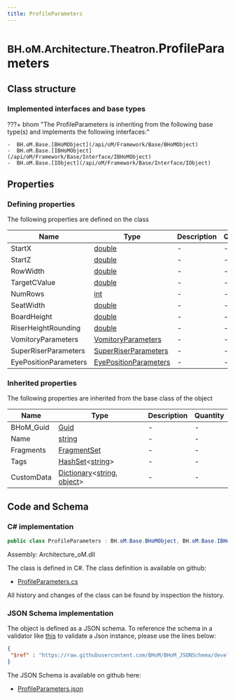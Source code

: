 ```yaml
---
title: ProfileParameters
---
```


# <small>BH.oM.Architecture.Theatron.</small>**ProfileParameters**



## Class structure

### Implemented interfaces and base types

???+ bhom "The ProfileParameters is inheriting from the following base type(s) and implements the following interfaces:"

    -  BH.oM.Base.[BHoMObject](/api/oM/Framework/Base/BHoMObject)
    -  BH.oM.Base.[IBHoMObject](/api/oM/Framework/Base/Interface/IBHoMObject)
    -  BH.oM.Base.[IObject](/api/oM/Framework/Base/Interface/IObject)


## Properties



### Defining properties

The following properties are defined on the class

| Name             | Type             | Description      | Quantity         |
|------------------|------------------|------------------|------------------|
| StartX | [double](https://learn.microsoft.com/en-us/dotnet/api/System.Double?view=netstandard-2.0) | - | - |
| StartZ | [double](https://learn.microsoft.com/en-us/dotnet/api/System.Double?view=netstandard-2.0) | - | - |
| RowWidth | [double](https://learn.microsoft.com/en-us/dotnet/api/System.Double?view=netstandard-2.0) | - | - |
| TargetCValue | [double](https://learn.microsoft.com/en-us/dotnet/api/System.Double?view=netstandard-2.0) | - | - |
| NumRows | [int](https://learn.microsoft.com/en-us/dotnet/api/System.Int32?view=netstandard-2.0) | - | - |
| SeatWidth | [double](https://learn.microsoft.com/en-us/dotnet/api/System.Double?view=netstandard-2.0) | - | - |
| BoardHeight | [double](https://learn.microsoft.com/en-us/dotnet/api/System.Double?view=netstandard-2.0) | - | - |
| RiserHeightRounding | [double](https://learn.microsoft.com/en-us/dotnet/api/System.Double?view=netstandard-2.0) | - | - |
| VomitoryParameters | [VomitoryParameters](/api/oM/Analytical/Architecture/Theatron/Parameters/VomitoryParameters) | - | - |
| SuperRiserParameters | [SuperRiserParameters](/api/oM/Analytical/Architecture/Theatron/Parameters/SuperRiserParameters) | - | - |
| EyePositionParameters | [EyePositionParameters](/api/oM/Physical/Humans/ViewQuality/EyePositionParameters) | - | - |


### Inherited properties
The following properties are inherited from the base class of the object

| Name             | Type             | Description      | Quantity         |
|------------------|------------------|------------------|------------------|
| BHoM_Guid | [Guid](https://learn.microsoft.com/en-us/dotnet/api/System.Guid?view=netstandard-2.0) | - | - |
| Name | [string](https://learn.microsoft.com/en-us/dotnet/api/System.String?view=netstandard-2.0) | - | - |
| Fragments | [FragmentSet](/api/oM/Framework/Base/FragmentSet) | - | - |
| Tags | [HashSet](https://learn.microsoft.com/en-us/dotnet/api/System.Collections.Generic.HashSet-1?view=netstandard-2.0)&lt;[string](https://learn.microsoft.com/en-us/dotnet/api/System.String?view=netstandard-2.0)&gt; | - | - |
| CustomData | [Dictionary](https://learn.microsoft.com/en-us/dotnet/api/System.Collections.Generic.Dictionary-2?view=netstandard-2.0)&lt;[string](https://learn.microsoft.com/en-us/dotnet/api/System.String?view=netstandard-2.0), [object](https://learn.microsoft.com/en-us/dotnet/api/System.Object?view=netstandard-2.0)&gt; | - | - |


## Code and Schema

### C# implementation

``` C# title="C#"
public class ProfileParameters : BH.oM.Base.BHoMObject, BH.oM.Base.IBHoMObject, BH.oM.Base.IObject
```

Assembly: Architecture_oM.dll

The class is defined in C#. The class definition is available on github:

- [ProfileParameters.cs](https://github.com/BHoM/BHoM/blob/develop/Architecture_oM/Theatron\Parameters\ProfileParameters.cs)

All history and changes of the class can be found by inspection the history.
### JSON Schema implementation

The object is defined as a JSON schema. To reference the schema in a validator like [this](https://www.jsonschemavalidator.net/) to validate a Json instance, please use the lines below:

``` json title="JSON Schema"
{
 "$ref" : "https://raw.githubusercontent.com/BHoM/BHoM_JSONSchema/develop/Architecture_oM/Theatron/ProfileParameters.json"
}
```

The JSON Schema is available on github here:

- [ProfileParameters.json](https://github.com/BHoM/BHoM_JSONSchema/blob/develop/Architecture_oM/Theatron/ProfileParameters.json)
